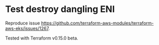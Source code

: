# Test destroy dangling ENI

Reproduce issue <https://github.com/terraform-aws-modules/terraform-aws-eks/issues/1267>.

Tested with Terraform v0.15.0 beta.
